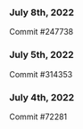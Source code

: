 ### July 8th, 2022

Commit #247738

### July 5th, 2022

Commit #314353


### July 4th, 2022

Commit #72281
